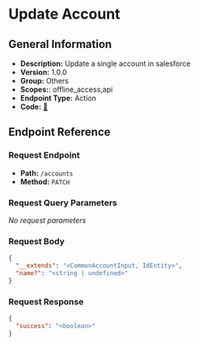 # Update Account

## General Information

- **Description:** Update a single account in salesforce
- **Version:** 1.0.0
- **Group:** Others
- **Scopes:**: offline_access,api
- **Endpoint Type:** Action
- **Code:** [🔗](https://github.com/NangoHQ/integration-templates/tree/main/integrations/salesforce-sandbox/actions/update-account.ts)

## Endpoint Reference

### Request Endpoint

- **Path:** `/accounts`
- **Method:** `PATCH`

### Request Query Parameters

_No request parameters_

### Request Body

```json
{
  "__extends": "<CommonAccountInput, IdEntity>",
  "name?": "<string | undefined>"
}
```

### Request Response

```json
{
  "success": "<boolean>"
}
```
